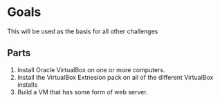# Goals
This will be used as the basis for all other challenges
## Parts
1. Install Oracle VirtualBox on one or more computers.
2. Install the VirtualBox Extnesion pack on all of the different VirtualBox installs
3. Build a VM that has some form of web server.
